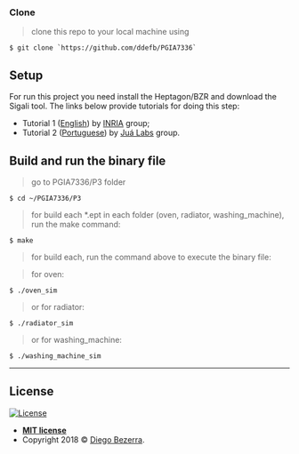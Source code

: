### Clone

> clone this repo to your local machine using 

```shell
$ git clone `https://github.com/ddefb/PGIA7336`
```

## Setup

For run this project you need install the Heptagon/BZR and download the Sigali tool. The links below provide tutorials for doing this step:

- Tutorial 1 (<a href="http://heptagon.gforge.inria.fr/" target="_blank">English</a>) by <a href="http://heptagon.gforge.inria.fr/" target="_blank">INRIA</a> group;
- Tutorial 2 (<a href="https://jualabs.wordpress.com/2016/04/08/instalacao-do-heptagon-no-ubuntu-14-04/" target="_blank">Portuguese</a>) by <a href="https://www.jualabs.com" target="_blank">Juá Labs</a> group.

## Build and run the binary file

> go to PGIA7336/P3 folder

```shell
$ cd ~/PGIA7336/P3
```

> for build each *.ept in each folder (oven, radiator, washing_machine), run the make command:

```shell
$ make
```

> for build each, run the command above to execute the binary file:

> for oven:
```shell 
$ ./oven_sim
```
> or for radiator:
```shell 
$ ./radiator_sim
```
> or for washing_machine:
```shell 
$ ./washing_machine_sim
```

---

## License

[![License](http://img.shields.io/:license-mit-blue.svg?style=flat-square)](http://badges.mit-license.org)

- **[MIT license](http://opensource.org/licenses/mit-license.php)**
- Copyright 2018 © <a href="http://ddefb.me/" target="_blank">Diego Bezerra</a>.
